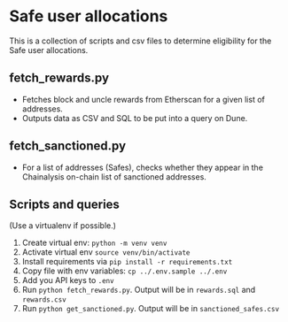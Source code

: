 # Safe user allocations

This is a collection of scripts and csv files to determine eligibility for the Safe user allocations.

## fetch_rewards.py

- Fetches block and uncle rewards from Etherscan for a given list of addresses.
- Outputs data as CSV and SQL to be put into a query on Dune.

## fetch_sanctioned.py

- For a list of addresses (Safes), checks whether they appear in the Chainalysis on-chain list of sanctioned addresses.

## Scripts and queries 

(Use a virtualenv if possible.)

1. Create virtual env: `python -m venv venv`
2. Activate virtual env `source venv/bin/activate`
3. Install requirements via `pip install -r requirements.txt`
4. Copy file with env variables: `cp ../.env.sample ../.env`
5. Add you API keys to `.env`
6. Run `python fetch_rewards.py`. Output will be in `rewards.sql` and `rewards.csv`
7. Run `python get_sanctioned.py`. Output will be in `sanctioned_safes.csv`
